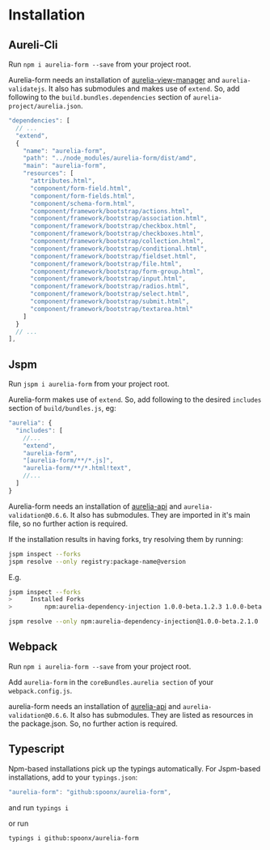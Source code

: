 # Installation

## Aureli-Cli

Run `npm i aurelia-form --save` from your project root.

Aurelia-form needs an installation of [aurelia-view-manager](https://www.npmjs.com/package/aurelia-view-manager) and `aurelia-validatejs`. It also has submodules and makes use of `extend`. So, add following to the `build.bundles.dependencies` section of `aurelia-project/aurelia.json`.

```js
"dependencies": [
  // ...
  "extend",
  {
    "name": "aurelia-form",
    "path": "../node_modules/aurelia-form/dist/amd",
    "main": "aurelia-form",
    "resources": [
      "attributes.html",
      "component/form-field.html",
      "component/form-fields.html",
      "component/schema-form.html",
      "component/framework/bootstrap/actions.html",
      "component/framework/bootstrap/association.html",
      "component/framework/bootstrap/checkbox.html",
      "component/framework/bootstrap/checkboxes.html",
      "component/framework/bootstrap/collection.html",
      "component/framework/bootstrap/conditional.html",
      "component/framework/bootstrap/fieldset.html",
      "component/framework/bootstrap/file.html",
      "component/framework/bootstrap/form-group.html",
      "component/framework/bootstrap/input.html",
      "component/framework/bootstrap/radios.html",
      "component/framework/bootstrap/select.html",
      "component/framework/bootstrap/submit.html",
      "component/framework/bootstrap/textarea.html"            
    ]
  }
  // ...
],
```

## Jspm

Run `jspm i aurelia-form` from your project root.

Aurelia-form makes use of `extend`. So, add following to the desired `includes` section of `build/bundles.js`, eg:

```js
"aurelia": {
  "includes": [
    //...
    "extend",
    "aurelia-form",
    "[aurelia-form/**/*.js]",
    "aurelia-form/**/*.html!text",
    //...
  ]
}
```

Aurelia-form needs an installation of [aurelia-api](https://www.npmjs.com/package/aurelia-api) and `aurelia-validation@0.6.6`. It also has submodules. They are imported in it's main file, so no further action is required.

If the installation results in having forks, try resolving them by running:

```sh
jspm inspect --forks
jspm resolve --only registry:package-name@version
```

E.g.

```sh
jspm inspect --forks
>     Installed Forks
>         npm:aurelia-dependency-injection 1.0.0-beta.1.2.3 1.0.0-beta.2.1.0

jspm resolve --only npm:aurelia-dependency-injection@1.0.0-beta.2.1.0
```

## Webpack

Run `npm i aurelia-form --save` from your project root.

Add `aurelia-form` in the `coreBundles.aurelia section` of your `webpack.config.js`.

aurelia-form needs an installation of [aurelia-api](https://www.npmjs.com/package/aurelia-api) and `aurelia-validation@0.6.6`. It also has submodules. They are listed as resources in the package.json. So, no further action is required.

## Typescript

Npm-based installations pick up the typings automatically. For Jspm-based installations, add to your `typings.json`:

```js
"aurelia-form": "github:spoonx/aurelia-form",
```

and run `typings i`

or run

```sh
typings i github:spoonx/aurelia-form
```

